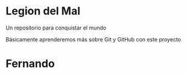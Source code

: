 # Legion del Mal
Un repositorio para conquistar el mundo

Básicamente aprenderemos más sobre Git y GitHub con este proyecto


# Fernando


 
